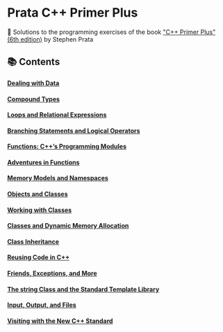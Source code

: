 # Prata C++ Primer Plus

📕 Solutions to the programming exercises of the
book ["C++ Primer Plus" (6th edition)](https://www.informit.com/store/c-primer-plus-9780321928429) by Stephen Prata

## 📚 Contents

#### [Dealing with Data](https://github.com/DimaZeland/Prata-cpp-Primer-Plus/tree/master/03%20Working%20with%20data)

#### [Compound Types](https://github.com/DimaZeland/Prata-cpp-Primer-Plus/tree/master/04%20Compound%20types)

#### [Loops and Relational Expressions](https://github.com/DimaZeland/Prata-cpp-Primer-Plus/tree/master/05%20Cycles%20and%20expressions%20of%20relations)

#### [Branching Statements and Logical Operators](https://github.com/DimaZeland/Prata-cpp-Primer-Plus/tree/master/06%20Branching%20Statements%20and%20Logical%20Operators)

#### [Functions: C++’s Programming Modules](https://github.com/DimaZeland/Prata-cpp-Primer-Plus/tree/master/07%20Functions-%20Cpp-s%20Programming%20Modules)

#### [Adventures in Functions](https://github.com/DimaZeland/Prata-cpp-Primer-Plus/tree/master/08%20Adventures%20in%20Functions)

#### [Memory Models and Namespaces](https://github.com/DimaZeland/Prata-cpp-Primer-Plus/tree/master/09%20Memory%20Models%20and%20Namespaces)

#### [Objects and Classes](https://github.com/DimaZeland/Prata-cpp-Primer-Plus/tree/master/10%20Objects%20and%20Classes)

#### [Working with Classes](https://github.com/DimaZeland/Prata-cpp-Primer-Plus/tree/master/11%20Working%20with%20Classes)

#### [Classes and Dynamic Memory Allocation](https://github.com/DimaZeland/Prata-cpp-Primer-Plus/tree/master/12%20Classes%20and%20Dynamic%20Memory%20Allocation)

#### [Class Inheritance](https://github.com/DimaZeland/Prata-cpp-Primer-Plus/tree/master/13%20Class%20Inheritance)

#### [Reusing Code in C++](https://github.com/DimaZeland/Prata-cpp-Primer-Plus/tree/master/14%20Reusing%20Code%20in%20Cpp)

#### [Friends, Exceptions, and More](https://github.com/DimaZeland/Prata-cpp-Primer-Plus/tree/master/15%20Friends%20Exceptions%20and%20More)

#### [The string Class and the Standard Template Library](https://github.com/DimaZeland/Prata-cpp-Primer-Plus/tree/master/16%20The%20string%20Class%20and%20the%20Standard%20Template%20Library)

#### [Input, Output, and Files](https://github.com/DimaZeland/Prata-cpp-Primer-Plus/tree/master/17%20Input%20Output%20and%20Files)

#### [Visiting with the New C++ Standard](https://github.com/DimaZeland/Prata-cpp-Primer-Plus/tree/master/18%20Visiting%20with%20the%20New%20Cpp%20Standard)
